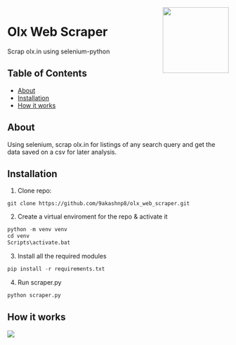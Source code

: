 <img align="right" width="150" height="auto" src="https://i.imgur.com/uHdBRp2.png">

# Olx Web Scraper
Scrap olx.in using selenium-python

## Table of Contents
  - [About](#about)
  - [Installation](#installation)
  - [How it works](#how-it-works)

## About
Using selenium, scrap olx.in for listings of any search query and get the data saved on a csv for later analysis.

## Installation
1. Clone repo: 
```
git clone https://github.com/9akashnp8/olx_web_scraper.git
```

2. Create a virtual enviroment for the repo & activate it 
```python
python -m venv venv
cd venv
Scripts\activate.bat
```

3. Install all the required modules 
```python
pip install -r requirements.txt
```

4. Run scraper.py 
```python
python scraper.py
```

## How it works
![](https://i.imgur.com/iptsDh1.png)